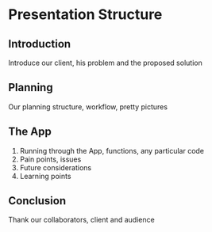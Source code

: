 # Presentation Structure

## Introduction

Introduce our client, his problem and the proposed solution

## Planning

Our planning structure, workflow, pretty pictures

## The App

1. Running through the App, functions, any particular code
2. Pain points, issues
3. Future considerations
4. Learning points
   
## Conclusion

Thank our collaborators, client and audience